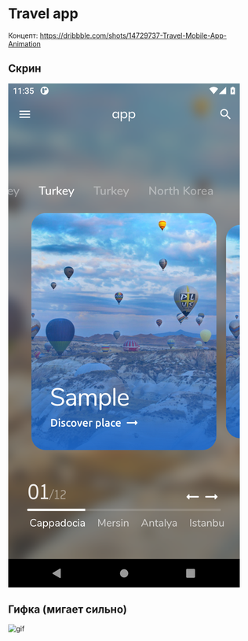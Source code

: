 # Travel app

Концепт: <https://dribbble.com/shots/14729737-Travel-Mobile-App-Animation>

## Скрин

![screenshot 1](screenshots/flutter_01.png)

## Гифка (мигает сильно)

![gif](screenshots/gif.gif)
